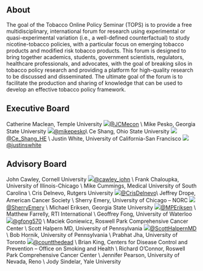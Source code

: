 ## About

The goal of the Tobacco Online Policy Seminar (TOPS) is to provide a free multidisciplinary, international forum for research using experimental or quasi-experimental variation (i.e., a well-defined counterfactual) to study nicotine-tobacco policies, with a particular focus on emerging tobacco products and modified risk tobacco products. This forum is designed to bring together academics, students, government scientists, regulators, healthcare professionals, and advocates, with the goal of breaking silos in tobacco policy research and providing a platform for high-quality research to be discussed and disseminated. The ultimate goal of the forum is to facilitate the production and sharing of knowledge that can be used to develop an effective tobacco policy framework.

## Executive Board

Catherine Maclean, Temple University <img src="https://img.icons8.com/fluent/22/000000/twitter.png"/>[@JCMecon](https://twitter.com/JCMecon) \\
Mike Pesko, Georgia State University <img src="https://img.icons8.com/fluent/22/000000/twitter.png"/>[@mikepesko](https://twitter.com/mikepesko)\\
Ce Shang, Ohio State University <img src="https://img.icons8.com/fluent/22/000000/twitter.png"/>[@Ce_Shang_HE](https://twitter.com/Ce_Shang_HE) \\
Justin White, University of California-San Francisco <img src="https://img.icons8.com/fluent/22/000000/twitter.png"/>[@justinswhite](https://twitter.com/justinswhite)

## Advisory Board

John Cawley, Cornell University <img src="https://img.icons8.com/fluent/22/000000/twitter.png"/>[@cawley_john](https://twitter.com/cawley_john) \\
Frank Chaloupka, University of Illinois-Chicago \\
Mike Cummings, Medical University of South Carolina \\
Cris Delnevo, Rutgers University <img src="https://img.icons8.com/fluent/22/000000/twitter.png"/>[@CrisDelnevo](https://twitter.com/CrisDelnevo)\\
Jeffrey Drope, American Cancer Society  \\
Sherry Emery, University of Chicago – NORC <img src="https://img.icons8.com/fluent/22/000000/twitter.png"/>[@SherryEmery](https://twitter.com/SherryEmery) \\
Michael Eriksen, Georgia State University <img src="https://img.icons8.com/fluent/22/000000/twitter.png"/>[@MPEriksen](https://twitter.com/MPEriksen) \\
Matthew Farrelly, RTI International  \\
Geoffrey Fong, University of Waterloo <img src="https://img.icons8.com/fluent/22/000000/twitter.png"/>[@gfong570](https://twitter.com/gfong570) \\
Maciek Goniewicz, Roswell Park Comprehensive Cancer Center \\
Scott Halpern MD, University of Pennsylvania <img src="https://img.icons8.com/fluent/22/000000/twitter.png"/>[@ScottHalpernMD](https://twitter.com/ScottHalpernMD) \\
Bob Hornik, University of Pennsylvania \\
Prabhat Jha, University of Toronto <img src="https://img.icons8.com/fluent/22/000000/twitter.png"/>[@countthedead](https://twitter.com/countthedead) \\
Brian King, Centers for Disease Control and Prevention – Office on Smoking and Health \\
Richard O’Connor, Roswell Park Comprehensive Cancer Center \\
Jennifer Pearson, University of Nevada, Reno  \\
Jody Sindelar, Yale University



<!-- <img src="https://img.icons8.com/fluent/22/000000/twitter.png"/> -->
